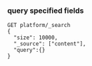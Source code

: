 

### query specified fields
```
GET platform/_search
{
  "size": 10000, 
  "_source": ["content"],
  "query":{}
}
```